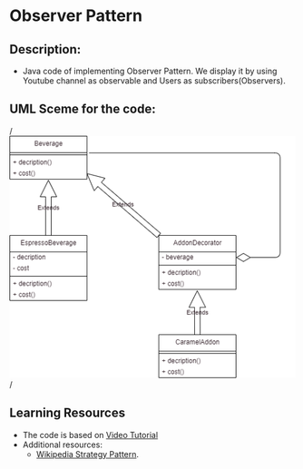 # Observer Pattern

## Description:
- Java code of implementing Observer Pattern. We display it by using Youtube channel as observable and Users as subscribers(Observers).
## UML Sceme for the code:
/*![uml.png](https://github.com/DionysisTheodosis/Design-Patterns/blob/main/DecoratorPattern/uml.png)*/

## Learning Resources

- The code is based on [Video Tutorial](https://youtu.be/_BpmfnqjgzQ?list=PLCOO6j3cDu94FP8pMPOigpyy0XoQkdKBW)
- Additional resources:
  - [Wikipedia Strategy Pattern](https://en.wikipedia.org/wiki/Observer_pattern).
